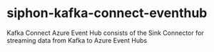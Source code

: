 # siphon-kafka-connect-eventhub
Kafka Connect Azure Event Hub consists of the Sink Connector for streaming data from Kafka to Azure Event Hubs
